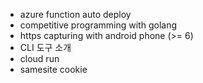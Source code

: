 - azure function auto deploy
- competitive programming with golang
- https capturing with android phone (>= 6)
- CLI 도구 소개
- cloud run
- samesite cookie